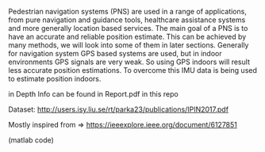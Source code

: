 Pedestrian navigation systems (PNS) are used in a range of applications, from pure navigation and
guidance tools, healthcare assistance systems and more generally location based services. The main
goal of a PNS is to have an accurate and reliable position estimate. This can be achieved by many
methods, we will look into some of them in later sections. Generally for navigation system GPS based
systems are used, but in indoor environments GPS signals are very weak. So using GPS indoors will
result less accurate position estimations. To overcome this IMU data is being used to estimate position
indoors.

in Depth Info can be found in Report.pdf in this repo

Dataset: http://users.isy.liu.se/rt/parka23/publications/IPIN2017.pdf

Mostly inspired from => https://ieeexplore.ieee.org/document/6127851

(matlab code)
